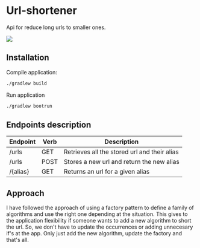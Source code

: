 # Url-shortener


Api for reduce long urls to smaller ones.

![](header.png)

## Installation

Compile application:

```sh
./gradlew build
```

Run application

```sh
./gradlew bootrun
```

## Endpoints description

| Endpoint | Verb | Description
| --- | --- | --- |
| /urls | GET | Retrieves all the stored url and their alias |
| /urls | POST | Stores a new url and return the new alias |
| /{alias} | GET | Returns an url for a given alias  |


## Approach
I have followed the approach of using a factory pattern to define a family of algorithms and use the right one depending at the situation. This gives to the 
application flexibility if someone wants to add a new algorithm to short the url. So, we don't have to update the occurrences or adding unnecesary if's at the app. Only just add
the new algorithm, update the factory and that's all.


